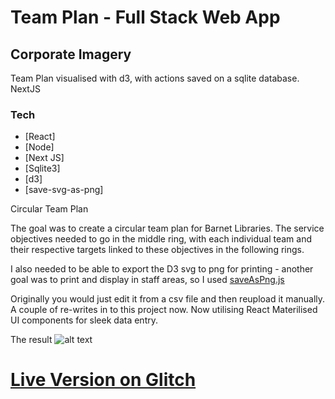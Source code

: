 # Team Plan - Full Stack Web App
## Corporate Imagery
Team Plan visualised with d3, with actions saved on a sqlite database. NextJS

### Tech
* [React] 
* [Node]
* [Next JS]
* [Sqlite3]
* [d3]
* [save-svg-as-png]

Circular Team Plan

The goal was to create a circular team plan for Barnet Libraries. The service objectives needed to go in the middle ring, with each individual team and their respective targets linked to these objectives in the following rings.

I also needed to be able to export the D3 svg to png for printing - another goal was to print and display in staff areas, so I used [saveAsPng.js](https://github.com/exupero/saveSvgAsPng)

Originally you would just edit it from a csv file and then reupload it manually. A couple of re-writes in to this project now. Now utilising React Materilised UI components for sleek data entry.

The result 
![alt text](planisphere-demo.png "Circular Team Plan")

# [Live Version on Glitch](https://team-plan.glitch.me/ "Team Plan")